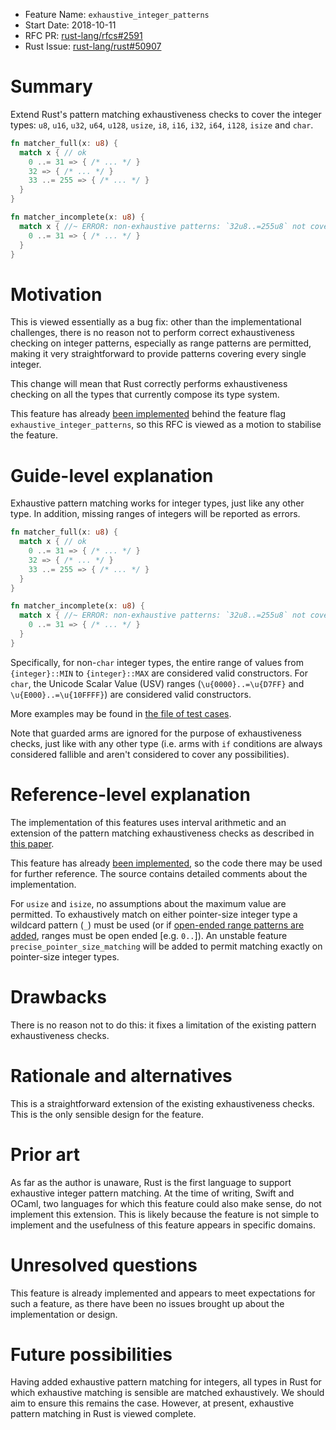 - Feature Name: `exhaustive_integer_patterns`
- Start Date: 2018-10-11
- RFC PR: [rust-lang/rfcs#2591](https://github.com/rust-lang/rfcs/pull/2591)
- Rust Issue: [rust-lang/rust#50907](https://github.com/rust-lang/rust/issues/50907)

# Summary
[summary]: #summary

Extend Rust's pattern matching exhaustiveness checks to cover the integer types: `u8`, `u16`, `u32`, `u64`, `u128`, `usize`, `i8`, `i16`, `i32`, `i64`, `i128`, `isize` and `char`.

```rust
fn matcher_full(x: u8) {
  match x { // ok
    0 ..= 31 => { /* ... */ }
    32 => { /* ... */ }
    33 ..= 255 => { /* ... */ }
  }
}

fn matcher_incomplete(x: u8) {
  match x { //~ ERROR: non-exhaustive patterns: `32u8..=255u8` not covered
    0 ..= 31 => { /* ... */ }
  }
}
```

# Motivation
[motivation]: #motivation

This is viewed essentially as a bug fix: other than the implementational challenges, there is no reason not to perform correct exhaustiveness checking on integer patterns, especially as range patterns are permitted, making it very straightforward to provide patterns covering every single integer.

This change will mean that Rust correctly performs exhaustiveness checking on all the types that currently compose its type system.

This feature has already [been implemented](https://github.com/rust-lang/rust/pull/50912) behind the feature flag `exhaustive_integer_patterns`, so this RFC is viewed as a motion to stabilise the feature.

# Guide-level explanation
[guide-level-explanation]: #guide-level-explanation

Exhaustive pattern matching works for integer types, just like any other type. In addition, missing ranges of integers will be reported as errors.

```rust
fn matcher_full(x: u8) {
  match x { // ok
    0 ..= 31 => { /* ... */ }
    32 => { /* ... */ }
    33 ..= 255 => { /* ... */ }
  }
}

fn matcher_incomplete(x: u8) {
  match x { //~ ERROR: non-exhaustive patterns: `32u8..=255u8` not covered
    0 ..= 31 => { /* ... */ }
  }
}
```

Specifically, for non-`char` integer types, the entire range of values from `{integer}::MIN` to `{integer}::MAX` are considered valid constructors. For `char`, the Unicode Scalar Value (USV) ranges (`\u{0000}..=\u{D7FF}` and `\u{E000}..=\u{10FFFF}`) are considered valid constructors.

More examples may be found in [the file of test cases](https://github.com/rust-lang/rust/pull/50912/files#diff-8809036e5fb5a9a0fcc283431046ef51).

Note that guarded arms are ignored for the purpose of exhaustiveness checks, just like with any other type (i.e. arms with `if` conditions are always considered fallible and aren't considered to cover any possibilities).

# Reference-level explanation
[reference-level-explanation]: #reference-level-explanation

The implementation of this features uses interval arithmetic and an extension of the pattern matching exhaustiveness checks as described in [this paper](http://moscova.inria.fr/~maranget/papers/warn/index.html).

This feature has already [been implemented](https://github.com/rust-lang/rust/pull/50912), so the code there may be used for further reference. The source contains detailed comments about the implementation.

For `usize` and `isize`, no assumptions about the maximum value are permitted. To exhaustively match on either pointer-size integer type a wildcard pattern (`_`) must be used (or if [open-ended range patterns are added](https://github.com/rust-lang/rfcs/issues/947), ranges must be open ended [e.g. `0..`]). An unstable feature `precise_pointer_size_matching` will be added to permit matching exactly on pointer-size integer types.

# Drawbacks
[drawbacks]: #drawbacks

There is no reason not to do this: it fixes a limitation of the existing pattern exhaustiveness checks.

# Rationale and alternatives
[rationale-and-alternatives]: #rationale-and-alternatives

This is a straightforward extension of the existing exhaustiveness checks. This is the only sensible design for the feature.

# Prior art
[prior-art]: #prior-art

As far as the author is unaware, Rust is the first language to support exhaustive integer pattern matching. At the time of writing, Swift and OCaml, two languages for which this feature could also make sense, do not implement this extension. This is likely because the feature is not simple to implement and the usefulness of this feature appears in specific domains.

# Unresolved questions
[unresolved-questions]: #unresolved-questions

This feature is already implemented and appears to meet expectations for such a feature, as there have been no issues brought up about the implementation or design.

# Future possibilities
[future-possibilities]: #future-possibilities

Having added exhaustive pattern matching for integers, all types in Rust for which exhaustive matching is sensible are matched exhaustively. We should aim to ensure this remains the case. However, at present, exhaustive pattern matching in Rust is viewed complete.
